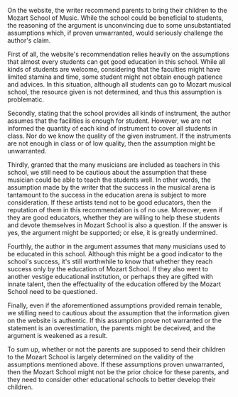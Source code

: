 On the website, the writer recommend parents to bring their children to the Mozart School of Music. While the school could be beneficial to students, the reasoning of the argument is unconvincing due to some unsubstantiated assumptions which, if proven unwarranted, would seriously challenge the author's claim.

First of all, the website's recommendation relies heavily on the assumptions that almost every students can get good education in this school. While all kinds of students are welcome, considering that the faculties might have limited stamina and time, some student might not obtain enough patience and advices. In this situation, although all students can go to Mozart musical school, the resource given is not determined, and thus this assumption is problematic.

Secondly, stating that the school provides all kinds of instrument, the author assumes that the facilities is enough for student. However, we are not informed the quantity of each kind of instrument to cover all students in class. Nor do we know the quality of the given instrument. If the instruments are not enough in class or of low quality, then the assumption might be unwarranted.

Thirdly, granted that the many musicians are included as teachers in this school, we still need to be cautious about the assumption that these musician could be able to teach the students well. In other words, the assumption made by the writer that the success in the musical arena is tantamount to the success in the education arena is subject to more consideration. If these artists tend not to be good educators, then the reputation of them in this recommendation is of no use. Moreover, even if they are good educators, whether they are willing to help these students and devote themselves in Mozart School is also a question. If the answer is yes, the argument might be supported; or else, it is greatly undermined.

Fourthly, the author in the argument assumes that many musicians used to be educated in this school. Although this might be a good indicator to the school's success, it's still worthwhile to know that whether they reach success only by the education of Mozart School. If they also went to another vestige educational institution, or perhaps they are gifted with innate talent, then the effectuality of the education offered by the Mozart School need to be questioned.

Finally, even if the aforementioned assumptions provided remain tenable, we stilling need to cautious about the assumption that the information given on the website is authentic. If this assumption prove not warranted or the statement is an overestimation, the parents might be deceived, and the argument is weakened as a result.

To sum up, whether or not the parents are supposed to send their children to the Mozart School is largely determined on the validity of the assumptions mentioned above. If these assumptions proven unwarranted, then the Mozart School might not be the prior choice for these parents, and they need to consider other educational schools to better develop their children.